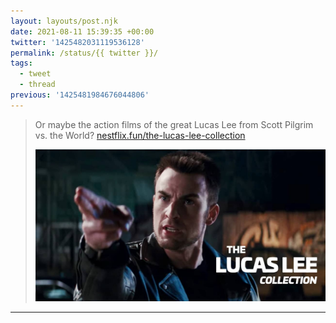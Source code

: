 ```yaml
---
layout: layouts/post.njk
date: 2021-08-11 15:39:35 +00:00
twitter: '1425482031119536128'
permalink: /status/{{ twitter }}/
tags: 
  - tweet
  - thread
previous: '1425481984676044806'
---
```


> Or maybe the action films of the great Lucas Lee from Scott Pilgrim vs. the World? [nestflix.fun/the-lucas-lee-collection](https://nestflix.fun/the-lucas-lee-collection/)
> 
> [![The Lucas Lee Collection](/img/the-lucas-lee-collection-thumb-1200w.jpg)](https://nestflix.fun/the-lucas-lee-collection/)

---
